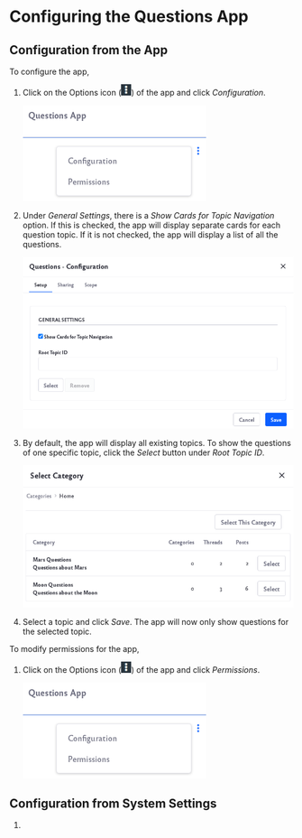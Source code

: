 # Configuring the Questions App

## Configuration from the App

To configure the app,

1. Click on the Options icon (![Options icon](../../../images/icon-options.png)) of the app and click *Configuration*.

    ![Click on the configuration link of the app.](./configuring-the-questions-app/images/01.png)

1. Under *General Settings*, there is a *Show Cards for Topic Navigation* option. If this is checked, the app will display separate cards for each question topic. If it is not checked, the app will display a list of all the questions.

    ![The configuration window opens with different options.](./configuring-the-questions-app/images/02.png)

1. By default, the app will display all existing topics. To show the questions of one specific topic, click the *Select* button under *Root Topic ID*.

    ![Select an individual topic as the root topic.](./configuring-the-questions-app/images/03.png)

1. Select a topic and click *Save*. The app will now only show questions for the selected topic.

To modify permissions for the app,

1. Click on the Options icon (![Options icon](../../../images/icon-options.png)) of the app and click *Permissions*.

    ![Click on the configuration link of the app.](./configuring-the-questions-app/images/01.png)

## Configuration from System Settings

1. 